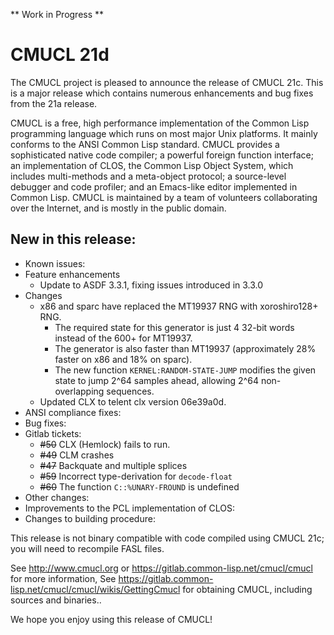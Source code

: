 ** Work in Progress **
# CMUCL 21d

The CMUCL project is pleased to announce the release of CMUCL 21c.
This is a major release which contains numerous enhancements and bug
fixes from the 21a release.

CMUCL is a free, high performance implementation of the Common Lisp
programming language which runs on most major Unix platforms. It
mainly conforms to the ANSI Common Lisp standard. CMUCL provides a
sophisticated native code compiler; a powerful foreign function
interface; an implementation of CLOS, the Common Lisp Object System,
which includes multi-methods and a meta-object protocol; a
source-level debugger and code profiler; and an Emacs-like editor
implemented in Common Lisp. CMUCL is maintained by a team of
volunteers collaborating over the Internet, and is mostly in the
public domain.

## New in this release:
  * Known issues:
  * Feature enhancements
    * Update to ASDF 3.3.1, fixing issues introduced in 3.3.0
  * Changes
    * x86 and sparc have replaced the MT19937 RNG with xoroshiro128+ RNG.
      * The required state for this generator is just 4 32-bit words instead of the 600+ for MT19937.
      * The generator is also faster than MT19937 (approximately 28% faster on x86 and 18% on sparc).
      * The new function `KERNEL:RANDOM-STATE-JUMP` modifies the given state to jump 2^64 samples ahead, allowing 2^64 non-overlapping sequences.
    * Updated CLX to telent clx version 06e39a0d.
  * ANSI compliance fixes:
  * Bug fixes:
  * Gitlab tickets:
    * ~~#50~~ CLX (Hemlock) fails to run.
    * ~~#49~~ CLM crashes
    * ~~#47~~ Backquate and multiple splices
    * ~~#59~~ Incorrect type-derivation for `decode-float`
    * ~~#60~~ The function `C::%UNARY-FROUND` is undefined
  * Other changes:
  * Improvements to the PCL implementation of CLOS:
  * Changes to building procedure:

This release is not binary compatible with code compiled using CMUCL
21c; you will need to recompile FASL files.

See http://www.cmucl.org or
https://gitlab.common-lisp.net/cmucl/cmucl for more information,
See
https://gitlab.common-lisp.net/cmucl/cmucl/wikis/GettingCmucl
for obtaining CMUCL, including sources and binaries..


We hope you enjoy using this release of CMUCL!
